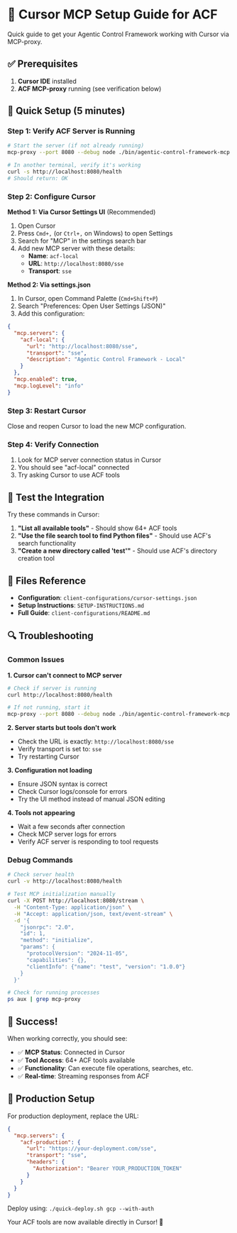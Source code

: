 # 🎯 Cursor MCP Setup Guide for ACF

Quick guide to get your Agentic Control Framework working with Cursor via MCP-proxy.

## ✅ Prerequisites

1. **Cursor IDE** installed
2. **ACF MCP-proxy** running (see verification below)

## 🚀 Quick Setup (5 minutes)

### Step 1: Verify ACF Server is Running

```bash
# Start the server (if not already running)
mcp-proxy --port 8080 --debug node ./bin/agentic-control-framework-mcp --workspaceRoot $(pwd)

# In another terminal, verify it's working
curl -s http://localhost:8080/health
# Should return: OK
```

### Step 2: Configure Cursor

**Method 1: Via Cursor Settings UI** (Recommended)
1. Open Cursor
2. Press `Cmd+,` (or `Ctrl+,` on Windows) to open Settings
3. Search for "MCP" in the settings search bar
4. Add new MCP server with these details:
   - **Name**: `acf-local`
   - **URL**: `http://localhost:8080/sse`
   - **Transport**: `sse`

**Method 2: Via settings.json**
1. In Cursor, open Command Palette (`Cmd+Shift+P`)
2. Search "Preferences: Open User Settings (JSON)"
3. Add this configuration:

```json
{
  "mcp.servers": {
    "acf-local": {
      "url": "http://localhost:8080/sse",
      "transport": "sse",
      "description": "Agentic Control Framework - Local"
    }
  },
  "mcp.enabled": true,
  "mcp.logLevel": "info"
}
```

### Step 3: Restart Cursor

Close and reopen Cursor to load the new MCP configuration.

### Step 4: Verify Connection

1. Look for MCP server connection status in Cursor
2. You should see "acf-local" connected
3. Try asking Cursor to use ACF tools

## 🧪 Test the Integration

Try these commands in Cursor:

1. **"List all available tools"** - Should show 64+ ACF tools
2. **"Use the file search tool to find Python files"** - Should use ACF's search functionality
3. **"Create a new directory called 'test'"** - Should use ACF's directory creation tool

## 📁 Files Reference

- **Configuration**: `client-configurations/cursor-settings.json`
- **Setup Instructions**: `SETUP-INSTRUCTIONS.md` 
- **Full Guide**: `client-configurations/README.md`

## 🔍 Troubleshooting

### Common Issues

**1. Cursor can't connect to MCP server**
```bash
# Check if server is running
curl http://localhost:8080/health

# If not running, start it
mcp-proxy --port 8080 --debug node ./bin/agentic-control-framework-mcp --workspaceRoot $(pwd)
```

**2. Server starts but tools don't work**
- Check the URL is exactly: `http://localhost:8080/sse`
- Verify transport is set to: `sse`
- Try restarting Cursor

**3. Configuration not loading**
- Ensure JSON syntax is correct
- Check Cursor logs/console for errors
- Try the UI method instead of manual JSON editing

**4. Tools not appearing**
- Wait a few seconds after connection
- Check MCP server logs for errors
- Verify ACF server is responding to tool requests

### Debug Commands

```bash
# Check server health
curl -v http://localhost:8080/health

# Test MCP initialization manually
curl -X POST http://localhost:8080/stream \
  -H "Content-Type: application/json" \
  -H "Accept: application/json, text/event-stream" \
  -d '{
    "jsonrpc": "2.0",
    "id": 1,
    "method": "initialize",
    "params": {
      "protocolVersion": "2024-11-05",
      "capabilities": {},
      "clientInfo": {"name": "test", "version": "1.0.0"}
    }
  }'

# Check for running processes
ps aux | grep mcp-proxy
```

## 🎉 Success!

When working correctly, you should see:
- ✅ **MCP Status**: Connected in Cursor
- ✅ **Tool Access**: 64+ ACF tools available
- ✅ **Functionality**: Can execute file operations, searches, etc.
- ✅ **Real-time**: Streaming responses from ACF

## 🚀 Production Setup

For production deployment, replace the URL:

```json
{
  "mcp.servers": {
    "acf-production": {
      "url": "https://your-deployment.com/sse",
      "transport": "sse",
      "headers": {
        "Authorization": "Bearer YOUR_PRODUCTION_TOKEN"
      }
    }
  }
}
```

Deploy using: `./quick-deploy.sh gcp --with-auth`

Your ACF tools are now available directly in Cursor! 🎯 